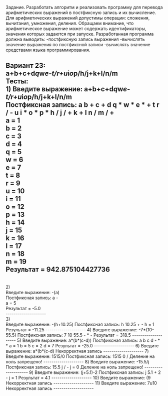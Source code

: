 Задание. Разработать алгоритм и реализовать программу для перевода арифметических выражений в постфиксную запись и их вычисление.
Для арифметических выражений допустимы операции: сложения, вычитания, умножения, деления.
Обращаем внимание, что арифметическое выражение может содержать идентификаторы, значения которых задаются при запуске.
Разработанная программа должна выводить:
-постфиксную запись выражения
-вычислять значение выражения по постфиксной записи
-вычислять значение средствами языка программирования.

Вариант 23:
<br> a+b+c+d*q*w*e-t/r+u*i*o*p/h/j+k+l/n/m
<br>
Тесты: 
<br>
1)
Введите выражение: a+b+c+d*q*w*e-t/r+u*i*o*p/h/j+k+l/n/m
<br>
Постфиксная запись: a b + c + d q * w * e * + t r / - u i * o * p * h / j / + k + l n / m / +
<br>
a = 1
<br>
b = 2
<br>
c = 3
<br>
d = 4
<br>
q = 5
<br>
w = 6
<br>
e = 7
<br>
t = 8
<br>
r = 9
<br>
u = 10
<br>
i = 11
<br>
o = 12
<br>
p = 13
<br>
h = 14
<br>
j = 15
<br>
k = 16
<br>
l = 17
<br>
n = 18
<br>
m = 19
<br>
Результат = 942.875104427736
<br>
--------------------
<br>
2)
<br>
Введите выражение: -(a)
<br>
Постфиксная запись: a -
<br>
a = 5
<br>
Результат = -5.0
<br>
--------------------
<br>
3)
<br>
Введите выражение: -(h+10.25)
Постфиксная запись: h 10.25 + -
h = 1
Результат = -11.25
--------------------
4)
Введите выражение: -7*(10-55.5)
Постфиксная запись: 7 10 55.5 - * -
Результат = 318.5
--------------------
5)
Введите выражение: a*(b*(c-d))
Постфиксная запись: a b c d - * *
a = 1
b = 5
c = 2
d = 7
Результат = -25.0
--------------------
6)
Введите выражение: a*(b*(c-d)
Некорректная запись
--------------------
7)
Введите выражение: 1515/0
Постфиксная запись: 1515 0 /
Деление на ноль запрещено!
--------------------
8)
Введите выражение: -15.5/j
Постфиксная запись: 15.5 j / -
j = 0
Деление на ноль запрещено!
--------------------
9)
Введите выражение: (j+5.1)-2
Постфиксная запись: j 5.1 + 2 -
j = 1
Результат = 4.1
--------------------
10)
Введите выражение: (9
Некорректная запись
--------------------
11)
Введите выражение: 7u10
Некорректная запись
--------------------
